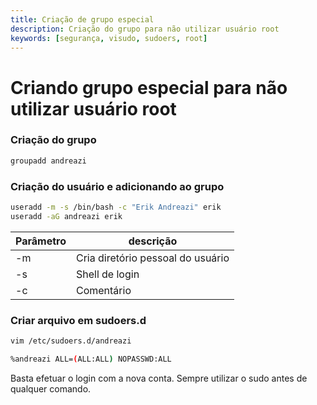 ```yaml
---
title: Criação de grupo especial
description: Criação do grupo para não utilizar usuário root
keywords: [segurança, visudo, sudoers, root]
---
```


# Criando grupo especial para não utilizar usuário root

### Criação do grupo
```bash
groupadd andreazi
```
### Criação do usuário e adicionando ao grupo
```bash
useradd -m -s /bin/bash -c "Erik Andreazi" erik
useradd -aG andreazi erik
```
| Parâmetro | descrição                         |
| --------- | --------------------------------- |
| -m        | Cria diretório pessoal do usuário |
| -s        | Shell de login                    |
| -c        | Comentário                        |

### Criar arquivo em sudoers.d
```bash
vim /etc/sudoers.d/andreazi

%andreazi ALL=(ALL:ALL) NOPASSWD:ALL
```

Basta efetuar o login com a nova conta. Sempre utilizar o sudo antes de qualquer comando.